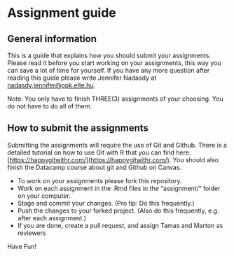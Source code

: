 # Assignment guide

## General information

This is a guide that explains how you should submit your assignments. Please read it before you start working on your assignments, this way you can save a lot of time for yourself. If you have any more question after reading this guide please write Jennifer Nadasdy at nadasdy.jennifer@ppk.elte.hu.

Note: You only have to finish THREE(3) assignments of your choosing. You do not have to do all of them.

## How to submit the assignments

Submitting the assignments will require the use of Git and Github. There is a detailed tutorial on how to use Git with R that you can find here: [https://happygitwithr.com/](https://happygitwithr.com/). You should also finish the Datacamp course about git and Github on Canvas.

- To work on your assignments please fork this repository.
- Work on each assignment in the .Rmd files in the “assignment/” folder on your computer.
- Stage and commit your changes. (Pro tip: Do this frequently.)
- Push the changes to your forked project. (Also do this frequently, e.g. after each assignment.)
- If you are done, create a pull request, and assign Tamas and Marton as reviewers

Have Fun!
